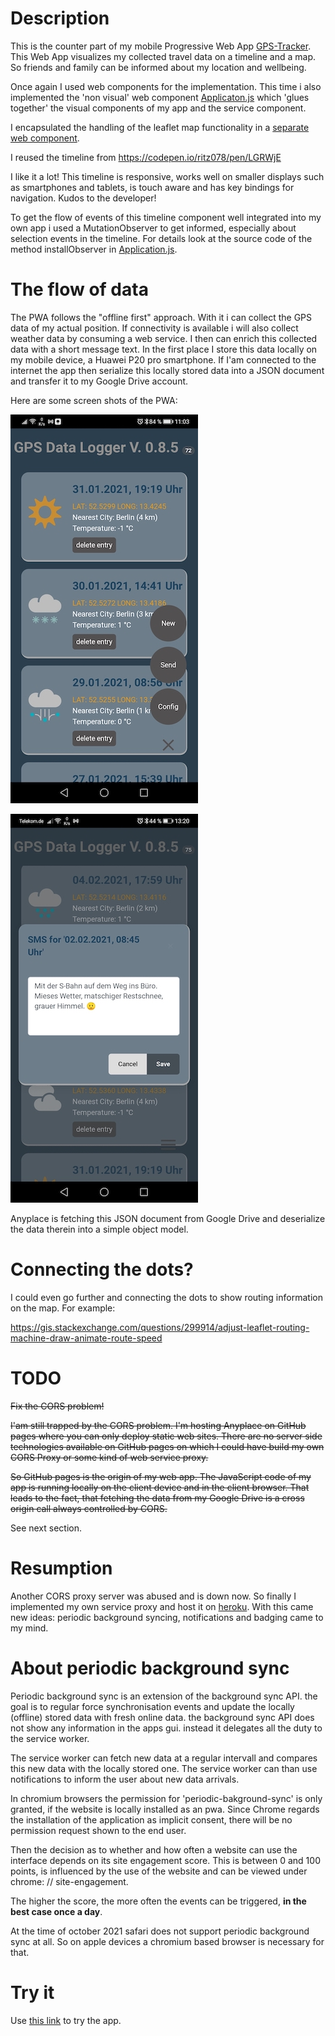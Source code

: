 
# Description

This is the counter part of my mobile Progressive Web App [GPS-Tracker](https://github.com/s01042/SimpleWebComponent).
This Web App visualizes my collected travel data on a timeline and a map. So friends and family can be informed about my location and wellbeing.

Once again I used web components for the implementation. This time i also implemented the 'non visual' web component [Applicaton.js](./components/Application.js) which 'glues together' the visual components of my app and the service component.

I encapsulated the handling of the leaflet map functionality in a [separate web component](./components/LeafletMapController.js). 

I reused the timeline from https://codepen.io/ritz078/pen/LGRWjE

I like it a lot! This timeline is responsive, works well on smaller displays such as smartphones and tablets, is touch aware and has key bindings for navigation. Kudos to the developer!

To get the flow of events of this timeline component well integrated into my own app i used a MutationObserver to get informed, especially about selection events in the timeline. For details look at the source code of the method installObserver in [Application.js](./components/Application.js).

# The flow of data

The PWA follows the "offline first" approach. With it i can collect the GPS data of my actual position. If connectivity is available i will also collect weather data by consuming a web service. I then can enrich this collected data with a short message text. In the first place I store this data locally on my mobile device, a Huawei P20 pro smartphone. If I'am connected to the internet the app then serialize this locally stored data into a JSON document and transfer it to my Google Drive account. 

Here are some screen shots of the PWA:

![the standard list view of all of my entries](./images/menu_open.jpg)

![small text edit](./images/small_text_edit.jpg)


Anyplace is fetching this JSON document from Google Drive and deserialize the data therein into a simple object model. 


# Connecting the dots?

I could even go further and connecting the dots to show routing information on the map. For example:

https://gis.stackexchange.com/questions/299914/adjust-leaflet-routing-machine-draw-animate-route-speed

# TODO

~~Fix the CORS problem!~~

~~I'am still trapped by the CORS problem. I'm hosting Anyplace on GitHub pages where you can only deploy static web sites. There are no server side technologies available on GitHub pages on which I could have build my own CORS Proxy or some kind of web service proxy.~~

~~So GitHub pages is the origin of my web app. The JavaScript code of my app is running locally on the client device and in the client browser. That leads to the fact, that fetching the data from my Google Drive is a cross origin call always controlled by CORS.~~

See next section.

# Resumption

Another CORS proxy server was abused and is down now. So finally I implemented my own service proxy and host it on [heroku](https://www.heroku.com). With this came new ideas: periodic background syncing, notifications and badging came to my mind. 

# About periodic background sync

Periodic background sync is an extension of the background sync API. the goal is to regular force synchronisation events and update the locally (offline) stored data with fresh online data. the background sync API does not show any information in the apps gui. instead it delegates all the duty to the service worker.

The service worker can fetch new data at a regular intervall and compares this new data with the locally stored one. The service worker can than use notifications to inform the user about new data arrivals. 

In chromium browsers the permission for 'periodic-bakground-sync' is only granted, if the website is locally installed as an pwa. Since Chrome regards the installation of the application as implicit consent, there will be no permission request shown to the end user. 

Then the decision as to whether and how often a website can use the interface depends on its site engagement score. This is between 0 and 100 points, is influenced by the use of the website and can be viewed under chrome: // site-engagement.

The higher the score, the more often the events can be triggered, **in the best case once a day**.

At the time of october 2021 safari does not support periodic background sync at all. So on apple devices a chromium based browser is necessary for that.

# Try it

Use [this link](https://s01042.github.io/Anyplace/) to try the app.